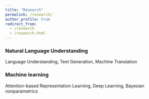```yaml
---
title: "Research"
permalink: /research/
author_profile: true
redirect_from: 
  - /research
  - /research.html
---
```


### Natural Language Understanding
Language Understanding, Text Generation, Machine Translation

### Machine learning
 Attention-based Representation Learning, Deep Learning, Bayesian nonparametrics